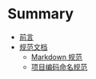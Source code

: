# Summary

* [前言](README.md)
* [规范文档](specification-doc/README.md)
  * [Markdown 规范](specification-doc/markdown_guide.md)
  * [项目编码命名规范](specification-doc/namespace.md)
